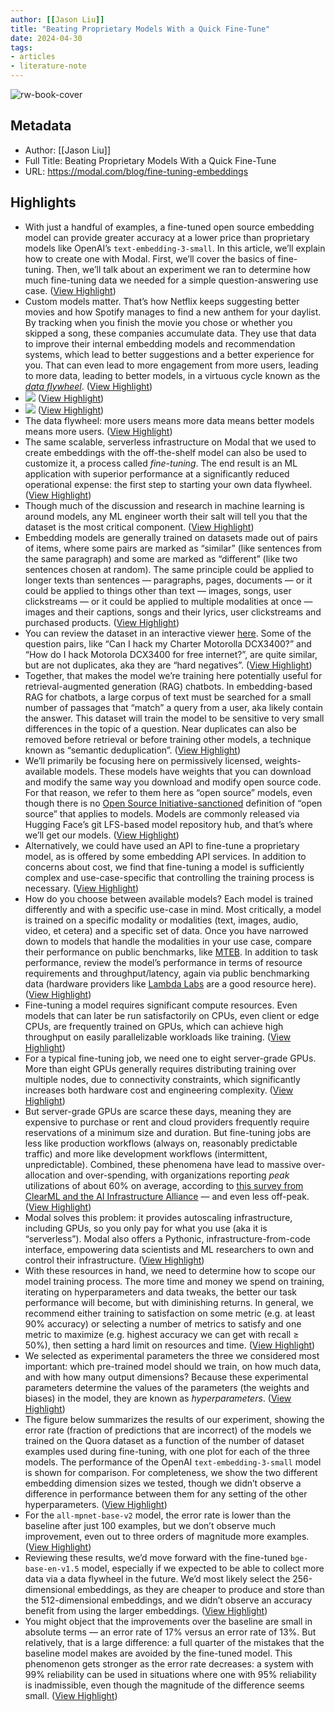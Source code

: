 ```yaml
---
author: [[Jason Liu]]
title: "Beating Proprietary Models With a Quick Fine-Tune"
date: 2024-04-30
tags: 
- articles
- literature-note
---
```

![rw-book-cover](https://modal.com/blog/images/fine-tuning-embeddings-og?fallback=fine-tuning-embeddings)

## Metadata
- Author: [[Jason Liu]]
- Full Title: Beating Proprietary Models With a Quick Fine-Tune
- URL: https://modal.com/blog/fine-tuning-embeddings

## Highlights
- With just a handful of examples, a fine-tuned open source embedding model can provide greater accuracy at a lower price than proprietary models like OpenAI’s `text-embedding-3-small`. In this article, we’ll explain how to create one with Modal. First, we’ll cover the basics of fine-tuning. Then, we’ll talk about an experiment we ran to determine how much fine-tuning data we needed for a simple question-answering use case. ([View Highlight](https://read.readwise.io/read/01hwnm8kmgdj1rcpvx0xjk766p))
- Custom models matter. That’s how Netflix keeps suggesting better movies and how Spotify manages to find a new anthem for your daylist. By tracking when you finish the movie you chose or whether you skipped a song, these companies accumulate data. They use that data to improve their internal embedding models and recommendation systems, which lead to better suggestions and a better experience for you. That can even lead to more engagement from more users, leading to more data, leading to better models, in a virtuous cycle known as the [*data flywheel*](https://eugeneyan.com/writing/more-patterns/#data-flywheel-to-continuously-improve--build-a-moat). ([View Highlight](https://read.readwise.io/read/01hwnm919h691eeth0yjw3znjk))
- ![](https://modal.com/_app/immutable/assets/fine-tuning-embeddings-data-flywheel.eab3e241.png) ([View Highlight](https://read.readwise.io/read/01hwnm9gwzhsxrq52qrfnhykpx))
- ![](https://modal.com/_app/immutable/assets/fine-tuning-embeddings-data-flywheel.eab3e241.png) ([View Highlight](https://read.readwise.io/read/01hwnm9gz146btt1hvjcrt49pk))
- The data flywheel: more users means more data means better models means more users. ([View Highlight](https://read.readwise.io/read/01hwnm9r3fpwnaqrtmepecv2sa))
- The same scalable, serverless infrastructure on Modal that we used to create embeddings with the off-the-shelf model can also be used to customize it, a process called *fine-tuning*. The end result is an ML application with superior performance at a significantly reduced operational expense: the first step to starting your own data flywheel. ([View Highlight](https://read.readwise.io/read/01hwnmb8mvkjgptqw37eehag2y))
- Though much of the discussion and research in machine learning is around models, any ML engineer worth their salt will tell you that the dataset is the most critical component. ([View Highlight](https://read.readwise.io/read/01hwnmbg4f61tgv3np47v910xy))
- Embedding models are generally trained on datasets made out of pairs of items, where some pairs are marked as “similar” (like sentences from the same paragraph) and some are marked as “different” (like two sentences chosen at random). The same principle could be applied to longer texts than sentences — paragraphs, pages, documents — or it could be applied to things other than text — images, songs, user clickstreams — or it could be applied to multiple modalities at once — images and their captions, songs and their lyrics, user clickstreams and purchased products. ([View Highlight](https://read.readwise.io/read/01hwnmbq7kyjd5vetmtrhd99kx))
- You can review the dataset in an interactive viewer [here](https://huggingface.co/datasets/quora/viewer/default/train). Some of the question pairs, like “Can I hack my Charter Motorolla DCX3400?” and “How do I hack Motorola DCX3400 for free internet?”, are quite similar, but are not duplicates, aka they are “hard negatives”. ([View Highlight](https://read.readwise.io/read/01hwnmcj79ancbpmpvxybqvr7g))
- Together, that makes the model we’re training here potentially useful for retrieval-augmented generation (RAG) chatbots. In embedding-based RAG for chatbots, a large corpus of text must be searched for a small number of passages that “match” a query from a user, aka likely contain the answer. This dataset will train the model to be sensitive to very small differences in the topic of a question. Near duplicates can also be removed before retrieval or before training other models, a technique known as “semantic deduplication”. ([View Highlight](https://read.readwise.io/read/01hwnmcw4r5mvm3b5vctm8ag2b))
- We’ll primarily be focusing here on permissively licensed, weights-available models. These models have weights that you can download and modify the same way you download and modify open source code. For that reason, we refer to them here as “open source” models, even though there is no [Open Source Initiative-sanctioned](https://opensource.org/) definition of “open source” that applies to models. Models are commonly released via Hugging Face’s git LFS-based model repository hub, and that’s where we’ll get our models. ([View Highlight](https://read.readwise.io/read/01hwnmddfqj159ffp6j33kdz1e))
- Alternatively, we could have used an API to fine-tune a proprietary model, as is offered by some embedding API services. In addition to concerns about cost, we find that fine-tuning a model is sufficiently complex and use-case-specific that controlling the training process is necessary. ([View Highlight](https://read.readwise.io/read/01hwnmdz560rcae1pv4aepv1q0))
- How do you choose between available models? Each model is trained differently and with a specific use-case in mind. Most critically, a model is trained on a specific modality or modalities (text, images, audio, video, et cetera) and a specific set of data. Once you have narrowed down to models that handle the modalities in your use case, compare their performance on public benchmarks, like [MTEB](https://huggingface.co/spaces/mteb/leaderboard). In addition to task performance, review the model’s performance in terms of resource requirements and throughput/latency, again via public benchmarking data (hardware providers like [Lambda Labs](https://lambdalabs.com/blog) are a good resource here). ([View Highlight](https://read.readwise.io/read/01hwnmej2x16b22pce5cdrr8h9))
- Fine-tuning a model requires significant compute resources. Even models that can later be run satisfactorily on CPUs, even client or edge CPUs, are frequently trained on GPUs, which can achieve high throughput on easily parallelizable workloads like training. ([View Highlight](https://read.readwise.io/read/01hwnmez55gh0aa3je7qeeaenx))
- For a typical fine-tuning job, we need one to eight server-grade GPUs. More than eight GPUs generally requires distributing training over multiple nodes, due to connectivity constraints, which significantly increases both hardware cost and engineering complexity. ([View Highlight](https://read.readwise.io/read/01hwnmf920z6vsmvqxe3cspvqd))
- But server-grade GPUs are scarce these days, meaning they are expensive to purchase or rent and cloud providers frequently require reservations of a minimum size and duration. But fine-tuning jobs are less like production workflows (always on, reasonably predictable traffic) and more like development workflows (intermittent, unpredictable). Combined, these phenomena have lead to massive over-allocation and over-spending, with organizations reporting *peak* utilizations of about 60% on average, according to [this survey from ClearML and the AI Infrastructure Alliance](https://go.clear.ml/the-state-of-ai-infrastructure-at-scale-2024) — and even less off-peak. ([View Highlight](https://read.readwise.io/read/01hwnmfftt90g33fz30s0svx8r))
- Modal solves this problem: it provides autoscaling infrastructure, including GPUs, so you only pay for what you use (aka it is “serverless”). Modal also offers a Pythonic, infrastructure-from-code interface, empowering data scientists and ML researchers to own and control their infrastructure. ([View Highlight](https://read.readwise.io/read/01hwnmg5hajgb6m6x4adc5wxef))
- With these resources in hand, we need to determine how to scope our model training process. The more time and money we spend on training, iterating on hyperparameters and data tweaks, the better our task performance will become, but with diminishing returns. In general, we recommend either training to satisfaction on some metric (e.g. at least 90% accuracy) or selecting a number of metrics to satisfy and one metric to maximize (e.g. highest accuracy we can get with recall ≥ 50%), then setting a hard limit on resources and time. ([View Highlight](https://read.readwise.io/read/01hwnmgh4fmdp8jbxzm0jzx5q8))
- We selected as experimental parameters the three we considered most important: which pre-trained model should we train, on how much data, and with how many output dimensions? Because these experimental parameters determine the values of the parameters (the weights and biases) in the model, they are known as *hyperparameters*. ([View Highlight](https://read.readwise.io/read/01hwnmh8mb894tpgxqqcg7h8vm))
- The figure below summarizes the results of our experiment, showing the error rate (fraction of predictions that are incorrect) of the models we trained on the Quora dataset as a function of the number of dataset examples used during fine-tuning, with one plot for each of the three models. The performance of the OpenAI `text-embedding-3-small` model is shown for comparison. For completeness, we show the two different embedding dimension sizes we tested, though we didn’t observe a difference in performance between them for any setting of the other hyperparameters. ([View Highlight](https://read.readwise.io/read/01hwnmjjdh526j8t9mjwm40qjd))
- For the `all-mpnet-base-v2` model, the error rate is lower than the baseline after just 100 examples, but we don’t observe much improvement, even out to three orders of magnitude more examples. ([View Highlight](https://read.readwise.io/read/01hwnmkdzcknewbn1z79f3npwh))
- Reviewing these results, we’d move forward with the fine-tuned `bge-base-en-v1.5` model, especially if we expected to be able to collect more data via a data flywheel in the future. We’d most likely select the 256-dimensional embeddings, as they are cheaper to produce and store than the 512-dimensional embeddings, and we didn’t observe an accuracy benefit from using the larger embeddings. ([View Highlight](https://read.readwise.io/read/01hwnmkvrjz40y8tnj6973wy24))
- You might object that the improvements over the baseline are small in absolute terms — an error rate of 17% versus an error rate of 13%. But relatively, that is a large difference: a full quarter of the mistakes that the baseline model makes are avoided by the fine-tuned model. This phenomenon gets stronger as the error rate decreases: a system with 99% reliability can be used in situations where one with 95% reliability is inadmissible, even though the magnitude of the difference seems small. ([View Highlight](https://read.readwise.io/read/01hwnmm2sjc22m23f4hdzvj8qb))
